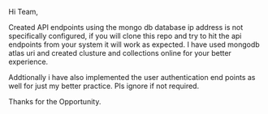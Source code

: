 Hi Team,

Created API endpoints using the mongo db database ip address is not specifically configured,
if you will clone this repo and try to hit the api endpoints from your system it will work as expected. 
I have used mongodb atlas uri and created clusture and collections online for your better experience. 

Addtionally i have also implemented the user authentication end points as well for just my better practice. 
Pls ignore if not required. 

Thanks for the Opportunity.
